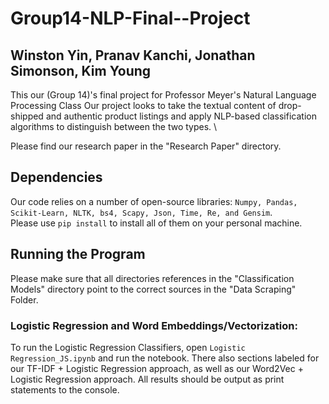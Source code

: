 # Group14-NLP-Final--Project
## Winston Yin, Pranav Kanchi, Jonathan Simonson, Kim Young
This our (Group 14)'s final project for Professor Meyer's Natural Language Processing Class
Our project looks to take the textual content of drop-shipped and authentic product listings and apply NLP-based classification algorithms to distinguish between the two types. \

Please find our research paper in the "Research Paper" directory. 

## Dependencies
Our code relies on a number of open-source libraries: `Numpy, Pandas, Scikit-Learn, NLTK, bs4, Scapy, Json, Time, Re, and Gensim`.\
Please use `pip install` to install all of them on your personal machine. 

## Running the Program

Please make sure that all directories references in the "Classification Models" directory point to the correct sources in the "Data Scraping" Folder. 

### Logistic Regression and Word Embeddings/Vectorization:
To run the Logistic Regression Classifiers, open `Logistic Regression_JS.ipynb` and run the notebook. There also sections labeled for our TF-IDF + Logistic Regression approach, as well as our Word2Vec + Logistic Regression approach. 
All results should be output as print statements to the console. 
